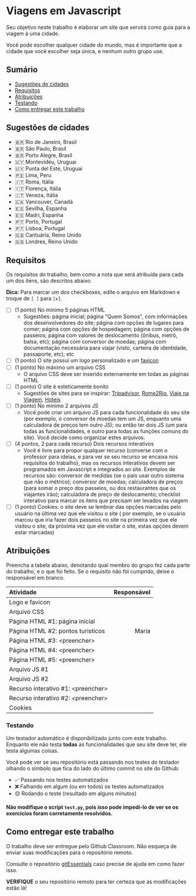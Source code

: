 # Viagens em Javascript

Seu objetivo neste trabalho é elaborar um site que servirá como guia para a viagem à uma cidade.

Você pode escolher qualquer cidade do mundo, mas é importante que a cidade que você escolher seja
única, e nenhum outro grupo use.

## Sumário

* [Sugestões de cidades](#sugestões-de-cidades)
* [Requisitos](#requisitos)
* [Atribuições](#atribuições)
* [Testando](#testando)
* [Como entregar este trabalho](#como-entregar-este-trabalho)

## Sugestões de cidades

* 🇧🇷 Rio de Janeiro, Brasil
* 🇧🇷 São Paulo, Brasil
* 🇧🇷 Porto Alegre, Brasil
* 🇺🇾 Montevidéu, Uruguai
* 🇺🇾 Punta del Este, Uruguai
* 🇵🇪 Lima, Peru
* 🇮🇹 Roma, Itália
* 🇮🇹 Florença, Itália
* 🇮🇹 Veneza, Itália
* 🇨🇦 Vancouver, Canadá
* 🇪🇸 Sevilha, Espanha
* 🇪🇸 Madri, Espanha
* 🇵🇹 Porto, Portugal
* 🇵🇹 Lisboa, Portugal
* 🇬🇧 Cantuária, Reino Unido
* 🇬🇧 Londres, Reino Unido

## Requisitos

Os requisitos do trabalho, bem como a nota que será atribuída para cada um
dos itens, são descritos abaixo.

**Dica:** Para marcar um dos checkboxes, edite o arquivo em Markdown e troque de `[ ]` para `[x]`.

* [ ] (1 ponto) No mínimo 5 páginas HTML
  * Sugestões: página inicial; página "Quem Somos", com informações dos desenvolvedores do site; página com opções de 
    lugares para comer; página com opções de hospedagem; página com opções de passeios; 
    página com valores de deslocamento (ônibus, metrô, balsa, etc); página com conversor de moedas; página com 
    documentação necessária para viajar (visto, carteira de identidade, passaporte, etc); etc
* [ ] (1 ponto) O site possui um logo personalizado e um [favicon](https://pt.wikipedia.org/wiki/Favicon)
* [ ] (1 ponto) No máximo um arquivo CSS
  * O arquivo CSS deve ser inserido externamente em todas as páginas HTML
* [ ] (1 ponto) O site é esteticamente bonito
  * Sugestões de sites para se inspirar: [Tripadvisor](https://www.tripadvisor.com/), 
    [Rome2Rio](https://www.rome2rio.com/pt/), [Viaje na Viagem](https://www.viajenaviagem.com/), 
    [Hoteis](https://www.hoteis.com/)
* [ ] (1 ponto) No mínimo 2 arquivos JS
  * Você pode criar um arquivo JS para cada funcionalidade do seu site (por exemplo, o conversor de moedas tem um JS, 
    enquanto uma calculadora de preços tem outro JS); ou então ter dois JS (um para todas as funcionalidades, e outro 
    para todas as funções comuns do site). Você decide como organizar estes arquivos.
* [ ] (4 pontos, 2 para cada recurso) Dois recursos interativos
  * Você é livre para propor qualquer recurso (converse com o professor para ideias, e para ver se seu recurso se 
    encaixa nos requisitos do trabalho), mas os recursos interativos devem ser programados em Javascript e integrados ao 
    site. Exemplos de recursos são: conversor de medidas (se o país usar outro sistema que não o métrico); conversor de
    moedas; calculadora de preços (para somar o preço dos passeios, ou dos restaurantes que os viajantes irão); 
    calculadora de preço de deslocamento; checklist interativo para marcar os itens que precisam ser levados na viagem 
* [ ] (1 ponto) Cookies: o site deve se lembrar das opções marcadas pelo usuário na última vez que ele visitou o site (
      por exemplo, se o usuário marcou que iria fazer dois passeios no site na primeira vez que ele visitou o site, da 
      próxima vez que ele visitar o site, estas opções devem estar marcadas)

## Atribuições

Preencha a tabela abaixo, denotando qual membro do grupo fez cada parte do trabalho, e o que foi feito.
Se o requisito não foi cumprido, deixe o responsável em branco.

| Atividade                            | Responsável |
|:-------------------------------------|------------:|
| Logo e favicon                       |             |
| Arquivo CSS                          |             |
| Página HTML #1: página inicial       |             |
| Página HTML #2: pontos turisticos        |   Maria           |
| Página HTML #3: \<preencher\>        |             |
| Página HTML #4: \<preencher\>        |             |
| Página HTML #5: \<preencher\>        |             |
| Arquivo JS #1                        |             |
| Arquivo JS #2                        |             |
| Recurso interativo #1: \<preencher\> |             |
| Recurso interativo #2: \<preencher\> |             |
| Cookies                              |             |


### Testando

Um testador automático é disponibilizado junto com este trabalho. Enquanto ele não testa **todas**
as funcionalidades que seu site deve ter, ele testa algumas coisas.

Você pode ver se seu repositório está passando nos testes do testador olhando o símbolo que fica 
do lado do último commit no site do Github:

* ✅ Passando nos testes automatizados
* ❌ Falhando em algum (ou em todos) os testes automatizados
* 🟡 Rodando o teste (resultado em alguns minutos)

**Não modifique o script `test.py`, pois isso pode impedí-lo de ver se os
exercícios foram corretamente resolvidos.**

## Como entregar este trabalho

O trabalho deve ser entregue pelo Github Classroom. Não esqueça de enviar suas modificações para o repositório remoto.

Consulte o repositório [gitEssentials](https://github.com/CTISM-Prof-Henry/gitEssentials) caso precise de ajuda em como
fazer isso.

**VERIFIQUE** o seu repositório remoto para ter certeza que as modificações estão lá!
